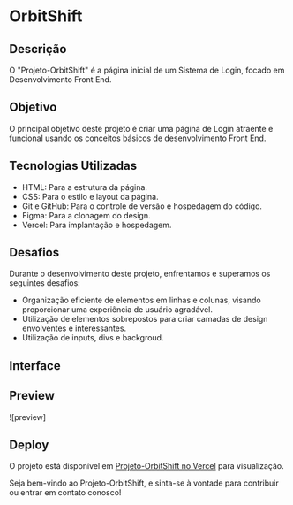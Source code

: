 # OrbitShift

## Descrição

O "Projeto-OrbitShift" é a página inicial de um Sistema de Login, focado em Desenvolvimento Front End.

## Objetivo

O principal objetivo deste projeto é criar uma página de Login atraente e funcional usando os conceitos básicos de desenvolvimento Front End.

## Tecnologias Utilizadas

- HTML: Para a estrutura da página.
- CSS: Para o estilo e layout da página.
- Git e GitHub: Para o controle de versão e hospedagem do código.
- Figma: Para a clonagem do design.
- Vercel: Para implantação e hospedagem.

## Desafios

Durante o desenvolvimento deste projeto, enfrentamos e superamos os seguintes desafios:

- Organização eficiente de elementos em linhas e colunas, visando proporcionar uma experiência de usuário agradável.
- Utilização de elementos sobrepostos para criar camadas de design envolventes e interessantes.
- Utilização de inputs, divs e backgroud.

## Interface


## Preview

![preview]


## Deploy

O projeto está disponível em [Projeto-OrbitShift no Vercel](https://orbit-shift1573-gustavo-liras-projects.vercel.app) para visualização.

Seja bem-vindo ao Projeto-OrbitShift, e sinta-se à vontade para contribuir ou entrar em contato conosco!

